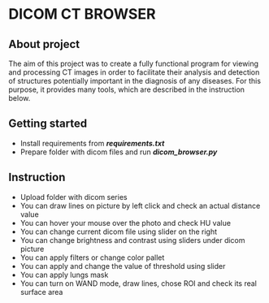 # DICOM CT BROWSER

## About project

The aim of this project was to create a fully functional program for viewing
and processing CT images in order to facilitate their analysis and 
detection of structures potentially important in the diagnosis of any diseases.
For this purpose, it provides many tools, which are described in the instruction below.

## Getting started

 - Install requirements from **_requirements.txt_**
 - Prepare folder with dicom files and run _**dicom_browser.py**_

## Instruction

- Upload folder with dicom series
- You can draw lines on picture by left click and check an actual distance value
- You can hover your mouse over the photo and check HU value
- You can change current dicom file using slider on the right
- You can change brightness and contrast using sliders under dicom picture
- You can apply filters or change color pallet
- You can apply and change the value of threshold using slider
- You can apply lungs mask
- You can turn on WAND mode, draw lines, chose ROI and check its real surface area

